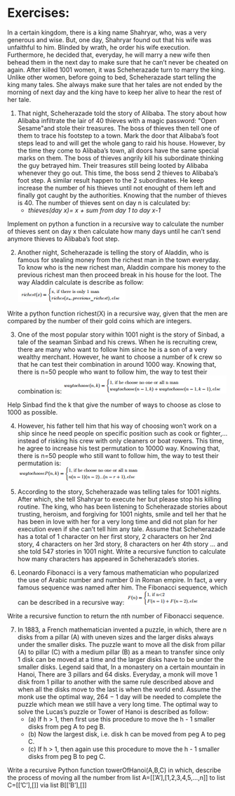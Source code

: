 # Exercises:
In a certain kingdom, there is a king name Shahryar, who, was a very generous and wise. But, one day, Shahryar found out that his wife was unfaithful to him.
Blinded by wrath, he order his wife execution. Furthermore, he decided that, everyday, he will marry a new wife then behead them in the next day to make sure that he can’t never be cheated on again. After killed 1001 women, it was Scheherazade turn to marry the king. Unlike other women, before going to bed, Scheherazade start telling the king many tales. She always make sure that her tales are not ended by the morning of next day and the king have to keep her alive to hear the rest of her tale.
1. That night, Scheherazade told the story of Alibaba. The story about how Alibaba infiltrate the lair of 40 thieves with a magic password: "Open Sesame"and stole their treasures. The boss of thieves then tell one of them to trace his footstep to a town. Mark the door that Alibaba’s foot steps lead to and will get the whole gang to raid his house. However, by the time they come to Alibaba’s town, all doors have the same special marks on them. The boss of thieves angrily kill his subordinate thinking the guy betrayed him. Their treasures still being looted by Alibaba whenever they go out. This time, the boss send 2 thieves to Alibaba’s foot step. A similar result happen to the 2 subordinates. He keep increase the number of his thieves until not enought of them left and finally got caught by the authorities. Knowing that the number of thieves is 40. The number of thieves sent on day n is calculated by:
    * *thieves(day x)= x + sum from day 1 to day x-1*

Implement on python a function in a recursive way to calculate the number of thieves sent on day x then calculate how many days until he can’t send anymore thieves to Alibaba’s foot step.

2. Another night, Scheherazade is telling the story of Aladdin, who is famous for stealing money from the richest man in the town everyday. To know who is the new richest man, Aladdin compare his money to the previous richest man then proceed break in his house for the loot. The way Aladdin calculate is describe as follow:
![Alt text](image.png)

Write a python function richest(X) in a recursive way, given that the men are compared by the number of their gold coins which are integers.

3. One of the most popular story within 1001 night is the story of Sinbad, a tale of the seaman Sinbad and his crews. When he is recruiting crew, there are many who want to follow him since he is a son of a very wealthy merchant. However, he want to choose a number of k crew so that he can test their combination in around 1000 way. Knowing that, there is n=50 people who want to follow him, the way to test their combination is:
![Alt text](image-1.png)

Help Sinbad find the k that give the number of ways to choose as close to 1000 as possible.

4. However, his father tell him that his way of choosing won’t work on a ship since he need people on specific position such as cook or fighter,... instead of risking his crew with only cleaners or boat rowers. This time, he agree to increase his test permutation to 10000 way. Knowing that, there is n=50 people who still want to follow him, the way to test their permutation is:   
![Alt text](image-2.png)

5. According to the story, Scheherazade was telling tales for 1001 nights.
After which, she tell Shahryar to execute her but please stop his killing routine. The king, who has been listening to Scheherazade stories about trusting, heroism, and forgiving for 1001 nights, smile and tell her that he has been in love with her for a very long time and did not plan for her execution even if she can’t tell him any tale. Assume that Scheherazade has a total of 1 character on her first story, 2 characters on her 2nd story, 4 characters on her 3rd story, 8 characters on her 4th story ... and she told 547 stories in 1001 night. Write a recursive function to calculate how many characters has appeared in Scheherazade’s stories.

6. Leonardo Fibonacci is a very famous mathematician who popularized the
use of Arabic number and number 0 in Roman empire. In fact, a very
famous sequence was named after him. The Fibonacci sequence, which
can be described in a recursive way:
![Alt text](image-3.png)

Write a recursive function to return the nth number of Fibonacci sequence.

7. In 1883, a French mathematician invented a puzzle, in which, there are n disks from a pillar (A) with uneven sizes and the larger disks always under the smaller disks. The puzzle want to move all the disk from pillar (A) to pillar (C) with a medium pillar (B) as a mean to transfer since only 1 disk can be moved at a time and the larger disks have to be under the smaller disks. Legend said that, In a monastery on a certain mountain in Hanoi, There are 3 pillars and 64 disks. Everyday, a monk will move 1 disk from 1 pillar to another with the same rule described above and when all the disks move to the last is when the world end. Assume the monk use the optimal way, 264 − 1 day will be needed to complete the puzzle which mean we still have a very long time. The optimal way to solve the Lucas’s puzzle or Tower of Hanoi is described as follow:
    * (a) If h > 1, then first use this procedure to move the h - 1 smaller disks from peg A to peg B.
    * (b) Now the largest disk, i.e. disk h can be moved from peg A to peg C.
    * (c) If h > 1, then again use this procedure to move the h - 1 smaller disks from peg B to peg C.

Write a recursive Python function towerOfHanoi(A,B,C) in which,
describe the process of moving all the number from list A=[[’A’],[1,2,3,4,5,...,n]] to list C=[[’C’],[]] via list B[[’B’],[]]

